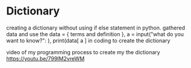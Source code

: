 # Dictionary
creating a dictionary without using if else statement in python. gathered data and use the data = { terms and definition }, a = input("what do you want to know?": ), print(data[ a ] in coding to create the dictionary

video of my programming process to create my the dictionary
https://youtu.be/799IM2vreWM
